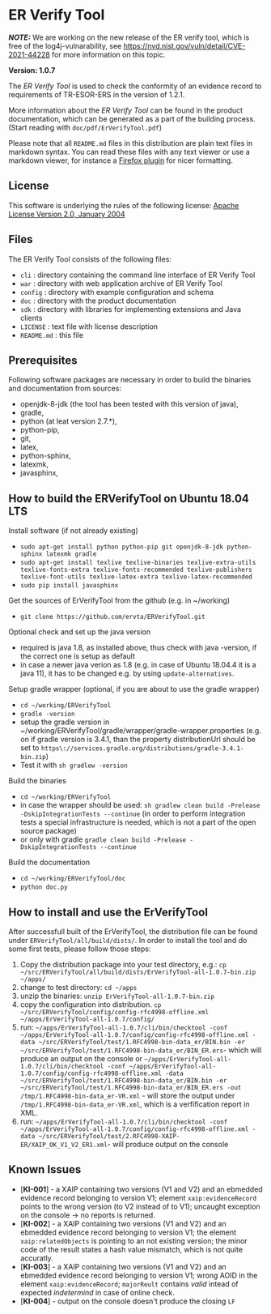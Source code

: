 ER Verify Tool
==============

**_NOTE:_** We are working on the new release of the ER verify tool, which is free of the log4j-vulnarability, see https://nvd.nist.gov/vuln/detail/CVE-2021-44228 for more information on this topic.

**Version: 1.0.7**

The _ER Verify Tool_ is used to check the conformity of an evidence record to
requirements of TR-ESOR-ERS in the version of 1.2.1.

More information about the _ER Verify Tool_ can be found in the product
documentation, which can be generated as a part of the building process. 
(Start reading with `doc/pdf/ErVerifyTool.pdf`)

Please note that all `README.md` files in this distribution are plain text
files in markdown syntax. You can read these files with any text viewer or use
a markdown viewer, for instance a
[Firefox plugin](https://addons.mozilla.org/en-US/firefox/addon/markdown-viewer-webext/)
for nicer formatting.

License
-----
This software is underlying the rules of the following license: 
[Apache License Version 2.0, January 2004](http://www.apache.org/licenses/LICENSE-2.0.txt)

Files
-----

The ER Verify Tool consists of the following files:

- `cli`       : directory containing the command line interface of ER Verify
                Tool
- `war`       : directory with web application archive of ER Verify Tool
- `config`    : directory with example configuration and schema
- `doc`       : directory with the product documentation
- `sdk`       : directory with libraries for implementing extensions and Java
                clients
- `LICENSE`   : text file with license description
- `README.md` : this file

Prerequisites
-----
Following software packages are necessary in order to build the binaries and documentation from sources: 

- openjdk-8-jdk (the tool has been tested with this version of java),
- gradle,
- python (at leat version 2.7.*), 
- python-pip, 
- git,
- latex, 
- python-sphinx, 
- latexmk, 
- javasphinx,

How to build the ERVerifyTool on Ubuntu 18.04 LTS
-----
Install software (if not already existing)

- `sudo apt-get install python python-pip git openjdk-8-jdk python-sphinx latexmk gradle`
- `sudo apt-get install texlive texlive-binaries texlive-extra-utils texlive-fonts-extra texlive-fonts-recommended texlive-publishers texlive-font-utils texlive-latex-extra texlive-latex-recommended`
- `sudo pip install javasphinx`

Get the sources of ErVerifyTool from the github (e.g. in ~/working)

- `git clone https://github.com/ervta/ERVerifyTool.git`

Optional check and set up the java version

- required is java 1.8, as installed above, thus check with java -version, if the correct one is setup as default
- in case a newer java verion as 1.8 (e.g. in case of Ubuntu 18.04.4 it is a java 11), it has to be changed e.g. by using `update-alternatives`.

Setup gradle wrapper (optional, if you are about to use the gradle wrapper)

- `cd ~/working/ERVerifyTool`
- `gradle -version`
- setup the gradle version in ~/working/ERVerifyTool/gradle/wrapper/gradle-wrapper.properties (e.g. on if gradle version is 3.4.1, than the property distributionUrl should be set to `https\://services.gradle.org/distributions/gradle-3.4.1-bin.zip`)
- Test it with `sh gradlew -version`

Build the binaries

- `cd ~/working/ERVerifyTool`
- in case the wrapper should be used: `sh gradlew clean build -Prelease -DskipIntegrationTests --continue` (in order to perform integration tests a special infrastructure is needed, which is not a part of the open source package)
- or only with gradle `gradle clean build -Prelease -DskipIntegrationTests --continue`

Build the documentation

- `cd ~/working/ERVerifyTool/doc`
- `python doc.py` 

How to install and use the ErVerifyTool
----

After successfull built of the ErVerifyTool, the distribution file can be found under `ERVerifyTool/all/build/dists/`. 
In order to install the tool and do some first tests, please follow those steps:

1. Copy the distribution package into your test directory, e.g.: `cp ~/src/ERVerifyTool/all/build/dists/ErVerifyTool-all-1.0.7-bin.zip ~/apps/`
2. change to test directory: `cd ~/apps`
3. unzip the binaries: `unzip ErVerifyTool-all-1.0.7-bin.zip`
4. copy the configuration into distribution. `cp ~/src/ERVerifyTool/config/config-rfc4998-offline.xml ~/apps/ErVerifyTool-all-1.0.7/config/`
5. run: `~/apps/ErVerifyTool-all-1.0.7/cli/bin/checktool -conf ~/apps/ErVerifyTool-all-1.0.7/config/config-rfc4998-offline.xml -data ~/src/ERVerifyTool/test/1.RFC4998-bin-data_er/BIN.bin -er ~/src/ERVerifyTool/test/1.RFC4998-bin-data_er/BIN_ER.ers`- which will produce an output on the console or `~/apps/ErVerifyTool-all-1.0.7/cli/bin/checktool -conf ~/apps/ErVerifyTool-all-1.0.7/config/config-rfc4998-offline.xml -data ~/src/ERVerifyTool/test/1.RFC4998-bin-data_er/BIN.bin -er ~/src/ERVerifyTool/test/1.RFC4998-bin-data_er/BIN_ER.ers -out /tmp/1.RFC4998-bin-data_er-VR.xml` - will store the output under `/tmp/1.RFC4998-bin-data_er-VR.xml`, which is a verfification report in XML.
6. run: `~/apps/ErVerifyTool-all-1.0.7/cli/bin/checktool -conf ~/apps/ErVerifyTool-all-1.0.7/config/config-rfc4998-offline.xml -data ~/src/ERVerifyTool/test/2.RFC4998-XAIP-ER/XAIP_OK_V1_V2_ER1.xml`- will produce output on the console

  

Known Issues
----

* [**KI-001**] - a XAIP containing two versions (V1 and V2) and an ebmedded evidence record belonging to version V1; element `xaip:evidenceRecord` points to the wrong version (to V2 instead of to V1); uncaught exception on the console -> no reports is returned.
* [**KI-002**] - a XAIP containing two versions (V1 and V2) and an ebmedded evidence record belonging to version V1; the element `xaip:relatedObjects` is pointing to an not existing version; the minor code of the result states a hash value mismatch, which is not quite accuratly.
* [**KI-003**] - a XAIP containing two versions (V1 and V2) and an ebmedded evidence record belonging to version V1; wrong AOID in the element `xaip:evidenceRecord`; `majorReult` contains *valid* intead of expected *indetermind* in case of online check.
* [**KI-004**] - output on the console doesn't produce the closing `LF`
